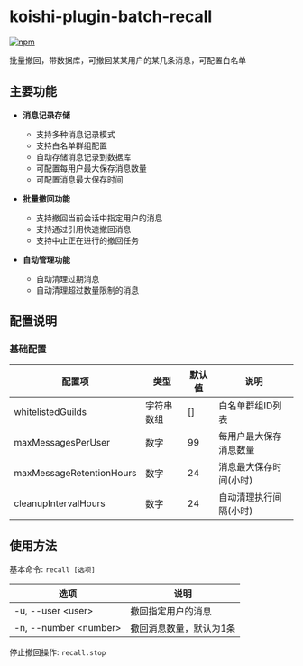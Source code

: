 # koishi-plugin-batch-recall

[![npm](https://img.shields.io/npm/v/koishi-plugin-batch-recall?style=flat-square)](https://www.npmjs.com/package/koishi-plugin-batch-recall)

批量撤回，带数据库，可撤回某某用户的某几条消息，可配置白名单

## 主要功能

- **消息记录存储**
  - 支持多种消息记录模式
  - 支持白名单群组配置
  - 自动存储消息记录到数据库
  - 可配置每用户最大保存消息数量
  - 可配置消息最大保存时间

- **批量撤回功能**
  - 支持撤回当前会话中指定用户的消息
  - 支持通过引用快速撤回消息
  - 支持中止正在进行的撤回任务

- **自动管理功能**
  - 自动清理过期消息
  - 自动清理超过数量限制的消息

## 配置说明

### 基础配置

| 配置项 | 类型 | 默认值 | 说明 |
|-------|-----|-------|------|
| whitelistedGuilds | 字符串数组 | [] | 白名单群组ID列表 |
| maxMessagesPerUser | 数字 | 99 | 每用户最大保存消息数量 |
| maxMessageRetentionHours | 数字 | 24 | 消息最大保存时间(小时) |
| cleanupIntervalHours | 数字 | 24 | 自动清理执行间隔(小时) |

## 使用方法

基本命令: `recall [选项]`

| 选项 | 说明 |
|------|------|
| -u, --user \<user\> | 撤回指定用户的消息 |
| -n, --number \<number\> | 撤回消息数量，默认为1条 |

停止撤回操作: `recall.stop`
